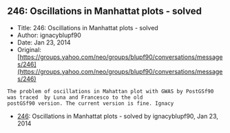 ## 246: Oscillations in Manhattat plots - solved

- Title: 246: Oscillations in Manhattat plots - solved
- Author: ignacyblupf90
- Date: Jan 23, 2014
- Original: [https://groups.yahoo.com/neo/groups/blupf90/conversations/messages/246](https://groups.yahoo.com/neo/groups/blupf90/conversations/messages/246)

```
The problem of oscillations in Mahattan plot with GWAS by PostGSf90 was traced	by Luna and Francesco to the old
postGSf90 version. The current version is fine. Ignacy
```

- [246](0246.md): Oscillations in Manhattat plots - solved by ignacyblupf90, Jan 23, 2014
